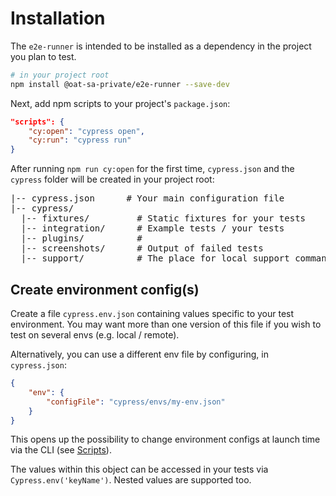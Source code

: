 # Installation

The `e2e-runner` is intended to be installed as a dependency in the project you plan to test.

```sh
# in your project root
npm install @oat-sa-private/e2e-runner --save-dev
```

Next, add npm scripts to your project's `package.json`:

```json
"scripts": {
    "cy:open": "cypress open",
    "cy:run": "cypress run"
}
```

After running `npm run cy:open` for the first time, `cypress.json` and the `cypress` folder will be created in your project root:

<pre>
|-- cypress.json      # Your main configuration file
|-- cypress/
  |-- fixtures/         # Static fixtures for your tests
  |-- integration/      # Example tests / your tests
  |-- plugins/          #
  |-- screenshots/      # Output of failed tests
  |-- support/          # The place for local support commands
</pre>

## Create environment config(s)

Create a file `cypress.env.json` containing values specific to your test environment. You may want more than one version of this file if you wish to test on several envs (e.g. local / remote).

Alternatively, you can use a different env file by configuring, in `cypress.json`:

```json
{
    "env": {
        "configFile": "cypress/envs/my-env.json"
    }
}
```

This opens up the possibility to change environment configs at launch time via the CLI (see [Scripts](./development.md#scripts)).

The values within this object can be accessed in your tests via `Cypress.env('keyName')`. Nested values are supported too.
